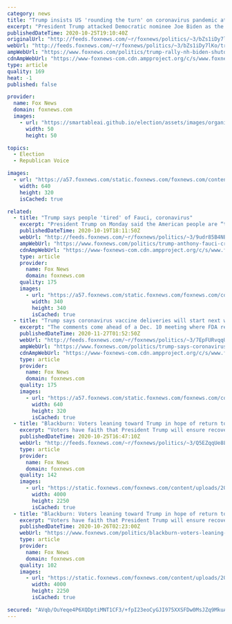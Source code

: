 ```yaml
---
category: news
title: "Trump insists US 'rounding the turn' on coronavirus pandemic at New Hampshire rally"
excerpt: "President Trump attacked Democratic nominee Joe Biden as the \"shutdown candidate\" and claimed Biden would reverse the U.S.'s \"economic comeback\" at a rally in Manchester, N.H., on Sunday."
publishedDateTime: 2020-10-25T19:10:40Z
originalUrl: "http://feeds.foxnews.com/~r/foxnews/politics/~3/bZs1iDy7lKo/trump-rally-nh-biden-shutdown-candidate-coronavirus"
webUrl: "http://feeds.foxnews.com/~r/foxnews/politics/~3/bZs1iDy7lKo/trump-rally-nh-biden-shutdown-candidate-coronavirus"
ampWebUrl: "https://www.foxnews.com/politics/trump-rally-nh-biden-shutdown-candidate-coronavirus.amp"
cdnAmpWebUrl: "https://www-foxnews-com.cdn.ampproject.org/c/s/www.foxnews.com/politics/trump-rally-nh-biden-shutdown-candidate-coronavirus.amp"
type: article
quality: 169
heat: -1
published: false

provider:
  name: Fox News
  domain: foxnews.com
  images:
    - url: "https://smartableai.github.io/election/assets/images/organizations/foxnews.com-50x50.jpg"
      width: 50
      height: 50

topics:
  - Election
  - Republican Voice

images:
  - url: "https://a57.foxnews.com/static.foxnews.com/foxnews.com/content/uploads/2020/10/640/320/AP20299623021498.jpg?ve=1&tl=1"
    width: 640
    height: 320
    isCached: true

related:
  - title: "Trump says people 'tired' of Fauci, coronavirus"
    excerpt: "President Trump on Monday said the American people are “tired” of the novel coronavirus, and “tired” of Dr. Anthony Fauci “and all these idiots.\""
    publishedDateTime: 2020-10-19T18:11:50Z
    webUrl: "http://feeds.foxnews.com/~r/foxnews/politics/~3/9udr85B4NEg/trump-anthony-fauci-criticism-coronavirus"
    ampWebUrl: "https://www.foxnews.com/politics/trump-anthony-fauci-criticism-coronavirus.amp"
    cdnAmpWebUrl: "https://www-foxnews-com.cdn.ampproject.org/c/s/www.foxnews.com/politics/trump-anthony-fauci-criticism-coronavirus.amp"
    type: article
    provider:
      name: Fox News
      domain: foxnews.com
    quality: 175
    images:
      - url: "https://a57.foxnews.com/static.foxnews.com/foxnews.com/content/uploads/2020/10/340/340/brooke-singman-headshot.jpg?ve=1&tl=1"
        width: 340
        height: 340
        isCached: true
  - title: "Trump says coronavirus vaccine deliveries will start next week"
    excerpt: "The comments come ahead of a Dec. 10 meeting where FDA regulators will review Pfizer and BioNTech's request for an emergency use authorization for their COVID-19 vaccine."
    publishedDateTime: 2020-11-27T01:52:50Z
    webUrl: "http://feeds.foxnews.com/~r/foxnews/politics/~3/7EpFURvqqUk/trump-says-coronavirus-vaccine-deliveries-will-start-next-week"
    ampWebUrl: "https://www.foxnews.com/politics/trump-says-coronavirus-vaccine-deliveries-will-start-next-week.amp"
    cdnAmpWebUrl: "https://www-foxnews-com.cdn.ampproject.org/c/s/www.foxnews.com/politics/trump-says-coronavirus-vaccine-deliveries-will-start-next-week.amp"
    type: article
    provider:
      name: Fox News
      domain: foxnews.com
    quality: 175
    images:
      - url: "https://a57.foxnews.com/static.foxnews.com/foxnews.com/content/uploads/2020/11/640/320/AP20331826533641.jpg?ve=1&tl=1"
        width: 640
        height: 320
        isCached: true
  - title: "Blackburn: Voters leaning toward Trump in hope of return to 'normalcy' amid coronavirus pandemic"
    excerpt: "Voters have faith that President Trump will ensure recovery amid the coronavirus pandemic, as the election sees mail-in balloting numbers reaching historic highs, Sen. Marsha Blackburn, R-Tenn., told “Fox & Friends Weekend.”"
    publishedDateTime: 2020-10-25T16:47:10Z
    webUrl: "http://feeds.foxnews.com/~r/foxnews/politics/~3/Q5EZqqUe8LY/blackburn-voters-leaning-trump-return-to-normalcy-coronavirus"
    type: article
    provider:
      name: Fox News
      domain: foxnews.com
    quality: 142
    images:
      - url: "https://static.foxnews.com/foxnews.com/content/uploads/2020/10/AP20288801557897.jpg"
        width: 4000
        height: 2250
        isCached: true
  - title: "Blackburn: Voters leaning toward Trump in hope of return to 'normalcy' amid coronavirus pandemic"
    excerpt: "Voters have faith that President Trump will ensure recovery amid the coronavirus pandemic, as the election sees mail-in balloting numbers reaching historic highs, Sen. Marsha Blackburn, R-Tenn., told “Fox & Friends Weekend."
    publishedDateTime: 2020-10-26T02:23:00Z
    webUrl: "https://www.foxnews.com/politics/blackburn-voters-leaning-trump-return-to-normalcy-coronavirus"
    type: article
    provider:
      name: Fox News
      domain: foxnews.com
    quality: 102
    images:
      - url: "https://static.foxnews.com/foxnews.com/content/uploads/2020/10/AP20288801557897.jpg"
        width: 4000
        height: 2250
        isCached: true

secured: "AVqb/OuYeqe4P6XQDptiMNT1CF3/+fpI23eoCyGJI975XXSFDw0MsJZq9MkuAdn67xhIPYCfww9yNo//xl/KuQdNs/ilu4BR76bDe3PXMwJE6uKaltifFhhOWdxzgKErT4vCIk34qGghcYLtCb7N/n+SAMOmXW52OcoH33taw4XxaZ2gJlhcsHCEEeDzlTfXfB5gebGbtbgn6wonY1VSgBr03tNQTfC+nsNwCLctGuzpQ002RSNQDbwvVD5mHlhC8m6Q3IiFSI0URfJ1BT04Rb7HuiQ5LdBwMMINWyxteK0gCWxrBz/GBGcL4q9TUgiCWz5GHCQS3OxNoFU2lvhsB1paOZ9xlCCkyKB7Yzymb6M=;wGrcPgU4qspOA2KUnWv8ng=="
---
```


